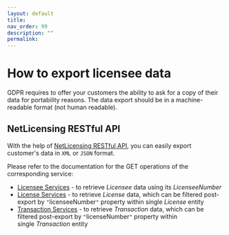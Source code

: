 ```yaml
---
layout: default
title:
nav_order: 99
description: ""
permalink:
---
```


How to export licensee data </span>
==========================================================


GDPR requires to offer your customers the ability to ask for a copy of
their data for portability reasons. The data export should be in a
machine-readable format (not human readable).

NetLicensing RESTful API
------------------------

With the help of [NetLicensing RESTful API](11010215.html), you can
easily export customer's data in `XML` or `JSON` format.

Please refer to the documentation for the GET operations of the
corresponding service:

-   [Licensee
    Services](https://www.labs64.de/confluence/display/NLICPUB/Licensee+Services) -
    to retrieve *Licensee* data using its *LicenseeNumber*
-   [License
    Services](https://www.labs64.de/confluence/display/NLICPUB/License+Services) -
    to retrieve *License* data, which can be filtered post-export by
    `"`licenseeNumber`"` property within single *License* entity
-   [Transaction
    Services](https://www.labs64.de/confluence/display/NLICPUB/Transaction+Services) -
    to retrieve *Transaction* data, which can be filtered post-export by
    `"`licenseNumber`"` property within single *Transaction* entity
